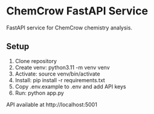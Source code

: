 # ChemCrow FastAPI Service

FastAPI service for ChemCrow chemistry analysis.

## Setup
1. Clone repository
2. Create venv: python3.11 -m venv venv
3. Activate: source venv/bin/activate
4. Install: pip install -r requirements.txt
5. Copy .env.example to .env and add API keys
6. Run: python app.py

API available at http://localhost:5001
